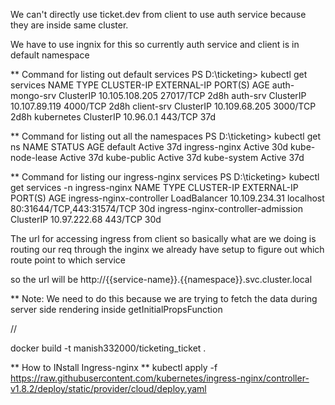 We can't directly use ticket.dev from client to use auth service because they are inside same cluster.

We have to use ingnix for this so currently auth service and client is in default namespace

\*\* Command for listing out default services
PS D:\ticketing> kubectl get services
NAME TYPE CLUSTER-IP EXTERNAL-IP PORT(S) AGE
auth-mongo-srv ClusterIP 10.105.108.205 <none> 27017/TCP 2d8h
auth-srv ClusterIP 10.107.89.119 <none> 4000/TCP 2d8h
client-srv ClusterIP 10.109.68.205 <none> 3000/TCP 2d8h
kubernetes ClusterIP 10.96.0.1 <none> 443/TCP 37d

\*\* Command for listing out all the namespaces
PS D:\ticketing> kubectl get ns
NAME STATUS AGE
default Active 37d
ingress-nginx Active 30d
kube-node-lease Active 37d
kube-public Active 37d
kube-system Active 37d

\*\* Command for listing our ingress-nginx services
PS D:\ticketing> kubectl get services -n ingress-nginx
NAME TYPE CLUSTER-IP EXTERNAL-IP PORT(S) AGE
ingress-nginx-controller LoadBalancer 10.109.234.31 localhost 80:31644/TCP,443:31574/TCP 30d
ingress-nginx-controller-admission ClusterIP 10.97.222.68 <none> 443/TCP 30d

The url for accessing ingress from client so basically what are we doing is routing our req through the inginx we already have setup to figure out which route point to which service

so the url will be http://{{service-name}}.{{namespace}}.svc.cluster.local

\*\* Note: We need to do this because we are trying to fetch the data during server side rendering inside getInitialPropsFunction

//

docker build -t manish332000/ticketing_ticket .

\*\* How to INstall Ingress-nginx \*\*
kubectl apply -f https://raw.githubusercontent.com/kubernetes/ingress-nginx/controller-v1.8.2/deploy/static/provider/cloud/deploy.yaml
